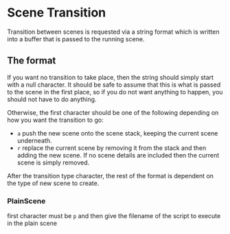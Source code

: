 # Scene Transition
Transition between scenes is requested via a string format which is written
into a buffer that is passed to the running scene.

## The format
If you want no transition to take place, then the string should simply start
with a null character. It should be safe to assume that this is what is passed
to the scene in the first place, so if you do not want anything to happen, you
should not have to do anything.

Otherwise, the first character should be one of the following depending on how
you want the transition to go:
 - `a` push the new scene onto the scene stack, keeping the current scene
       underneath.
 - `r` replace the current scene by removing it from the stack and then adding
       the new scene. If no scene details are included then the current scene
       is simply removed.

After the transition type character, the rest of the format is dependent on the
type of new scene to create.

### PlainScene
first character must be `p` and then give the filename of the script to execute
in the plain scene
